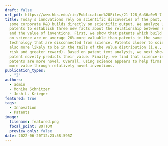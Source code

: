 ```yaml
---
draft: false
url_pdf: https://www.hbs.edu/ris/Publication%20Files/21-128_6a36a0e5-7f30-4d63-a591-3196d4b3fb5e.pdf
title: Today's innovations rely on scientific discoveries of the past, yet only
  some corporate R&D builds directly on scientific output. We analyze U.S.
  patents to establish three new facts about the relationship between science
  and the value of inventions. First, we show that patents which build directly
  on science are on average 26% more valuable than patents in the same
  technology that are disconnected from science. Patents closer to science are
  also more likely to be in the tails of the value distribution (i.e., greater
  risk and greater reward). Based on patent text analysis, we next show that
  patent novelty predicts their value. Finally, we find that science-intensive
  patents are more novel. Overall, using science appears to help firms capture
  more value through relatively novel inventions.
publication_types:
  - "2"
authors:
  - admin
  - Monika Schnitzer
  - Josh L. Krieger
featured: true
tags:
  - Innovation
  - Patents
image:
  filename: featured.png
  focal_point: BOTTOM
  preview_only: false
date: 2022-06-20T12:23:58.595Z
---
```

